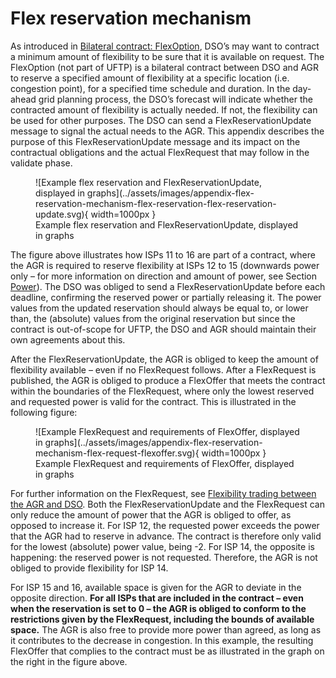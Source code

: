 <!--
SPDX-FileCopyrightText: 2020-2023 Contributors to the Shapeshifter project

SPDX-License-Identifier: Apache-2.0
-->

# Flex reservation mechanism

As introduced in [Bilateral contract: FlexOption](../general-description/contract-phase.md#bilateral-contract-flexoption), DSO’s may want to contract a minimum amount of flexibility to be sure that it is available on request.
The FlexOption (not part of UFTP) is a bilateral contract between DSO and AGR to reserve a specified amount of flexibility at a specific location (i.e. congestion point), for a specified time schedule and duration.
In the day-ahead grid planning process, the DSO’s forecast will indicate whether the contracted amount of flexibility is actually needed.
If not, the flexibility can be used for other purposes.
The DSO can send a FlexReservationUpdate message to signal the actual needs to the AGR.
This appendix describes the purpose of this FlexReservationUpdate message and its impact on the contractual obligations and the actual FlexRequest that may follow in the validate phase.

<figure markdown>
  ![Example flex reservation and FlexReservationUpdate, displayed in graphs](../assets/images/appendix-flex-reservation-mechanism-flex-reservation-flex-reservation-update.svg){ width=1000px }
  <figcaption>Example flex reservation and FlexReservationUpdate, displayed in graphs</figcaption>
</figure>

The figure above illustrates how ISPs 11 to 16 are part of a contract, where the AGR is required to reserve flexibility at ISPs 12 to 15 (downwards power only – for more information on direction and amount of power, see Section [Power](../message-descriptions/message-catalog/power.md)).
The DSO was obliged to send a FlexReservationUpdate before each deadline, confirming the reserved power or partially releasing it.
The power values from the updated reservation should always be equal to, or lower than, the (absolute) values from the original reservation but since the contract is out-of-scope for UFTP, the DSO and AGR should maintain their own agreements about this.

After the FlexReservationUpdate, the AGR is obliged to keep the amount of flexibility available – even if no FlexRequest follows.
After a FlexRequest is published, the AGR is obliged to produce a FlexOffer that meets the contract within the boundaries of the FlexRequest, where only the lowest reserved and requested power is valid for the contract.
This is illustrated in the following figure:

<figure markdown>
  ![Example FlexRequest and requirements of FlexOffer, displayed in graphs](../assets/images/appendix-flex-reservation-mechanism-flex-request-flexoffer.svg){ width=1000px }
  <figcaption>Example FlexRequest and requirements of FlexOffer, displayed in graphs</figcaption>
</figure>

For further information on the FlexRequest, see [Flexibility trading between the AGR and DSO](../general-description/validate-phase.md#flexibility-trading-between-the-agr-and-dso).
Both the FlexReservationUpdate and the FlexRequest can only reduce the amount of power that the AGR is obliged to offer, as opposed to increase it.
For ISP 12, the requested power exceeds the power that the AGR had to reserve in advance.
The contract is therefore only valid for the lowest (absolute) power value, being -2.
For ISP 14, the opposite is happening: the reserved power is not requested.
Therefore, the AGR is not obliged to provide flexibility for ISP 14.

For ISP 15 and 16, available space is given for the AGR to deviate in the opposite direction.
**For all ISPs that are included in the contract – even when the reservation is set to 0 – the AGR is obliged to conform to the restrictions given by the FlexRequest, including the bounds of available space.**
The AGR is also free to provide more power than agreed, as long as it contributes to the decrease in congestion.
In this example, the resulting FlexOffer that complies to the contract must be as illustrated in the graph on the right in the figure above.
